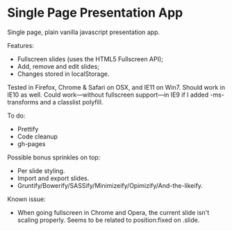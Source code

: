 # Single Page Presentation App

Single page, plain vanilla javascript presentation app.

Features:
- Fullscreen slides (uses the HTML5 Fullscreen API);
- Add, remove and edit slides;
- Changes stored in localStorage.

Tested in Firefox, Chrome & Safari on OSX, and IE11 on Win7.
Should work in IE10 as well.
Could work—without fullscreen support—in IE9 if I added -ms-transforms and a classlist polyfill.

To do:
- Prettify
- Code cleanup
- gh-pages

Possible bonus sprinkles on top:
- Per slide styling.
- Import and export slides.
- Gruntify/Bowerify/SASSify/Minimizeify/Opimizify/And-the-likeify.

Known issue:
- When going fullscreen in Chrome and Opera, the current slide isn't scaling properly. Seems to be related to position:fixed on .slide.